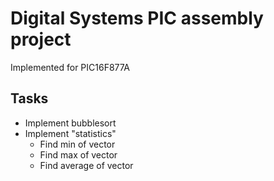 # Digital Systems PIC assembly project
Implemented for PIC16F877A

## Tasks
- Implement bubblesort
- Implement "statistics"
    - Find min of vector
    - Find max of vector
    - Find average of vector
